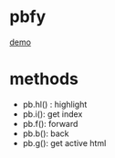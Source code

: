 # pbfy

[demo](https://debug1.pauldominik.com/pbfy/)

# methods

- pb.hl() : highlight
- pb.i(): get index
- pb.f(): forward
- pb.b(): back
- pb.g(): get active html

